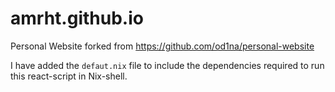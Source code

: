# amrht.github.io

Personal Website forked from https://github.com/od1na/personal-website

I have added the `defaut.nix` file to include the dependencies required to run this react-script in Nix-shell.
